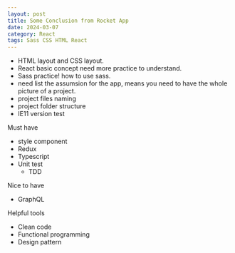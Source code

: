 ```yaml
---
layout: post
title: Some Conclusion from Rocket App
date: 2024-03-07
category: React
tags: Sass CSS HTML React
---
```


- HTML layout and CSS layout.
- React basic concept need more practice to understand.
- Sass practice! how to use sass.
- need list the assumsion for the app, means you need to have the whole picture of a project.
- project files naming
- project folder structure
- IE11 version test

Must have
- style component
- Redux
- Typescript
- Unit test
  - TDD

Nice to have
- GraphQL

Helpful tools
- Clean code
- Functional programming
- Design pattern